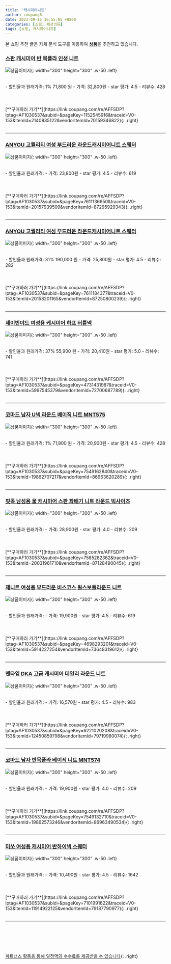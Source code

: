 ```yaml
---
title: "캐시미어니트"
author: coupang6
date: 2023-09-15 16:55:05 +0800
categories: [쇼핑, 패션의류]
tags: [쇼핑, 캐시미어니트]
---
```


본 쇼핑 추천 글은 자체 분석 도구를 이용하여 [**상품**](https://link.coupang.com/a/bao1ui)을 추천하고 있습니다.

### [스판 캐시미어 반 목폴라 인생 니트](https://link.coupang.com/re/AFFSDP?lptag=AF1030537&subid=&pageKey=1152545916&traceid=V0-153&itemId=2140835122&vendorItemId=70159346822)

![상품이미지](https://thumbnail8.coupangcdn.com/thumbnails/remote/230x230ex/image/vendor_inventory/89a9/4e8be0d887065389fa9220ee872597c0d618dbbf4c3d73cb4b65bba33872.jpg){: width="300" height="300" .w-50 .left}


<br>
- 할인율과 원래가격: 1%  71,800   원
- 가격: 32,800원
- star 평가: 4.5
- 리뷰수: 428
<br>
<br>
<br>
<br>
[**구매하러 가기**](https://link.coupang.com/re/AFFSDP?lptag=AF1030537&subid=&pageKey=1152545916&traceid=V0-153&itemId=2140835122&vendorItemId=70159346822){: .right}
<br>
<br>

---

### [ANYOU 고퀄리티 여성 부드러운 라운드캐시미어니트 스웨터](https://link.coupang.com/re/AFFSDP?lptag=AF1030537&subid=&pageKey=7611136650&traceid=V0-153&itemId=20157939509&vendorItemId=87295929343)

![상품이미지](https://thumbnail9.coupangcdn.com/thumbnails/remote/230x230ex/image/vendor_inventory/a43d/aea8d92fd36299885db08b32903ce8ca09622d4b94a938d6fb996166e076.jpg){: width="300" height="300" .w-50 .left}


<br>
- 할인율과 원래가격: 
- 가격: 23,800원
- star 평가: 4.5
- 리뷰수: 619
<br>
<br>
<br>
<br>
[**구매하러 가기**](https://link.coupang.com/re/AFFSDP?lptag=AF1030537&subid=&pageKey=7611136650&traceid=V0-153&itemId=20157939509&vendorItemId=87295929343){: .right}
<br>
<br>

---

### [ANYOU 고퀄리티 여성 부드러운 라운드캐시미어니트 스웨터](https://link.coupang.com/re/AFFSDP?lptag=AF1030537&subid=&pageKey=7611184377&traceid=V0-153&itemId=20158201165&vendorItemId=87250800239)

![상품이미지](https://thumbnail9.coupangcdn.com/thumbnails/remote/230x230ex/image/vendor_inventory/a43d/aea8d92fd36299885db08b32903ce8ca09622d4b94a938d6fb996166e076.jpg){: width="300" height="300" .w-50 .left}


<br>
- 할인율과 원래가격: 31%  190,000   원
- 가격: 25,800원
- star 평가: 4.5
- 리뷰수: 282
<br>
<br>
<br>
<br>
[**구매하러 가기**](https://link.coupang.com/re/AFFSDP?lptag=AF1030537&subid=&pageKey=7611184377&traceid=V0-153&itemId=20158201165&vendorItemId=87250800239){: .right}
<br>
<br>

---

### [제이빈야드 여성용 케시미어 하프 터틀넥](https://link.coupang.com/re/AFFSDP?lptag=AF1030537&subid=&pageKey=4731431987&traceid=V0-153&itemId=5997545379&vendorItemId=72700687789)

![상품이미지](https://thumbnail6.coupangcdn.com/thumbnails/remote/230x230ex/image/rs_quotation_api/oesobphx/c6e969348e6f4bfab101b88b5506863f.jpg){: width="300" height="300" .w-50 .left}


<br>
- 할인율과 원래가격: 37%  55,900   원
- 가격: 20,410원
- star 평가: 5.0
- 리뷰수: 741
<br>
<br>
<br>
<br>
[**구매하러 가기**](https://link.coupang.com/re/AFFSDP?lptag=AF1030537&subid=&pageKey=4731431987&traceid=V0-153&itemId=5997545379&vendorItemId=72700687789){: .right}
<br>
<br>

---

### [코마드 남자 U넥 라운드 베이직 니트 MNT575](https://link.coupang.com/re/AFFSDP?lptag=AF1030537&subid=&pageKey=7549162840&traceid=V0-153&itemId=19862707217&vendorItemId=86963620289)

![상품이미지](https://thumbnail10.coupangcdn.com/thumbnails/remote/230x230ex/image/vendor_inventory/cc4c/2994e0be03b45ae0c8b820af7a1beb65c53343e19d6c3e11fc94d9d6b2b0.jpg){: width="300" height="300" .w-50 .left}


<br>
- 할인율과 원래가격: 1%  71,800   원
- 가격: 20,900원
- star 평가: 4.5
- 리뷰수: 428
<br>
<br>
<br>
<br>
[**구매하러 가기**](https://link.coupang.com/re/AFFSDP?lptag=AF1030537&subid=&pageKey=7549162840&traceid=V0-153&itemId=19862707217&vendorItemId=86963620289){: .right}
<br>
<br>

---

### [핏콕 남성용 울 캐시미어 스판 꽈배기 니트 라운드 빅사이즈](https://link.coupang.com/re/AFFSDP?lptag=AF1030537&subid=&pageKey=7585282362&traceid=V0-153&itemId=20031961710&vendorItemId=87128490045)

![상품이미지](https://thumbnail6.coupangcdn.com/thumbnails/remote/230x230ex/image/vendor_inventory/0e06/ca4053ee246bdb0b3f81f503cdc75ee3df134db2b5589ab4f48aa89243ce.jpg){: width="300" height="300" .w-50 .left}


<br>
- 할인율과 원래가격: 
- 가격: 28,900원
- star 평가: 4.0
- 리뷰수: 209
<br>
<br>
<br>
<br>
[**구매하러 가기**](https://link.coupang.com/re/AFFSDP?lptag=AF1030537&subid=&pageKey=7585282362&traceid=V0-153&itemId=20031961710&vendorItemId=87128490045){: .right}
<br>
<br>

---

### [제니트 여성용 부드러운 비스코스 윌스보들라운드 니트](https://link.coupang.com/re/AFFSDP?lptag=AF1030537&subid=&pageKey=4698293201&traceid=V0-153&itemId=5914227254&vendorItemId=73648319612)

![상품이미지](https://thumbnail6.coupangcdn.com/thumbnails/remote/230x230ex/image/retail/images/8404309041487-7f176d4f-6fbd-402d-b040-752d7655f977.jpg){: width="300" height="300" .w-50 .left}


<br>
- 할인율과 원래가격: 
- 가격: 19,900원
- star 평가: 4.5
- 리뷰수: 619
<br>
<br>
<br>
<br>
[**구매하러 가기**](https://link.coupang.com/re/AFFSDP?lptag=AF1030537&subid=&pageKey=4698293201&traceid=V0-153&itemId=5914227254&vendorItemId=73648319612){: .right}
<br>
<br>

---

### [맨타임 DKA 고급 캐시미어 데일리 라운드 니트](https://link.coupang.com/re/AFFSDP?lptag=AF1030537&subid=&pageKey=6221020208&traceid=V0-153&itemId=12450859798&vendorItemId=79719980074)

![상품이미지](https://thumbnail9.coupangcdn.com/thumbnails/remote/230x230ex/image/rs_quotation_api/aagqeypk/5e1953838c4b43e7aeaf88d333cf0427.jpg){: width="300" height="300" .w-50 .left}


<br>
- 할인율과 원래가격: 
- 가격: 16,570원
- star 평가: 4.5
- 리뷰수: 983
<br>
<br>
<br>
<br>
[**구매하러 가기**](https://link.coupang.com/re/AFFSDP?lptag=AF1030537&subid=&pageKey=6221020208&traceid=V0-153&itemId=12450859798&vendorItemId=79719980074){: .right}
<br>
<br>

---

### [코마드 남자 반목폴라 베이직 니트 MNT574](https://link.coupang.com/re/AFFSDP?lptag=AF1030537&subid=&pageKey=7549132710&traceid=V0-153&itemId=19862573246&vendorItemId=86963490534)

![상품이미지](https://thumbnail8.coupangcdn.com/thumbnails/remote/230x230ex/image/vendor_inventory/4a43/8c38dfcf2ebf2aad65d56e274e7b989cd59b0452917b80eee33a752934f6.jpg){: width="300" height="300" .w-50 .left}


<br>
- 할인율과 원래가격: 
- 가격: 19,900원
- star 평가: 4.0
- 리뷰수: 209
<br>
<br>
<br>
<br>
[**구매하러 가기**](https://link.coupang.com/re/AFFSDP?lptag=AF1030537&subid=&pageKey=7549132710&traceid=V0-153&itemId=19862573246&vendorItemId=86963490534){: .right}
<br>
<br>

---

### [미쏘 여성용 캐시미어 반하이넥 스웨터](https://link.coupang.com/re/AFFSDP?lptag=AF1030537&subid=&pageKey=7101991622&traceid=V0-153&itemId=11914922125&vendorItemId=79187790977)

![상품이미지](https://thumbnail7.coupangcdn.com/thumbnails/remote/230x230ex/image/rs_quotation_api/v7qgbvdg/c40a632bb81a4b4abc59dbbaf8328d5d.jpg){: width="300" height="300" .w-50 .left}


<br>
- 할인율과 원래가격: 
- 가격: 10,490원
- star 평가: 4.5
- 리뷰수: 1642
<br>
<br>
<br>
<br>
[**구매하러 가기**](https://link.coupang.com/re/AFFSDP?lptag=AF1030537&subid=&pageKey=7101991622&traceid=V0-153&itemId=11914922125&vendorItemId=79187790977){: .right}
<br>
<br>

---
<br><br><br><br><br> [파트너스 활동을 통해 일정액의 수수료를 제공받을 수 있습니다](https://link.coupang.com/a/bao1ui){: .right}